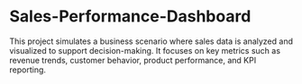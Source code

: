 # Sales-Performance-Dashboard
This project simulates a business scenario where sales data is analyzed and visualized to support decision-making. It focuses on key metrics such as revenue trends, customer behavior, product performance, and KPI reporting.
